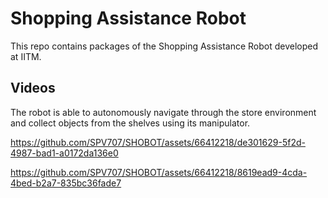 # Shopping Assistance Robot
This repo contains packages of the Shopping Assistance Robot developed at IITM.

## Videos
The robot is able to autonomously navigate through the store environment and collect objects from the shelves using its manipulator.

https://github.com/SPV707/SHOBOT/assets/66412218/de301629-5f2d-4987-bad1-a0172da136e0  



https://github.com/SPV707/SHOBOT/assets/66412218/8619ead9-4cda-4bed-b2a7-835bc36fade7

